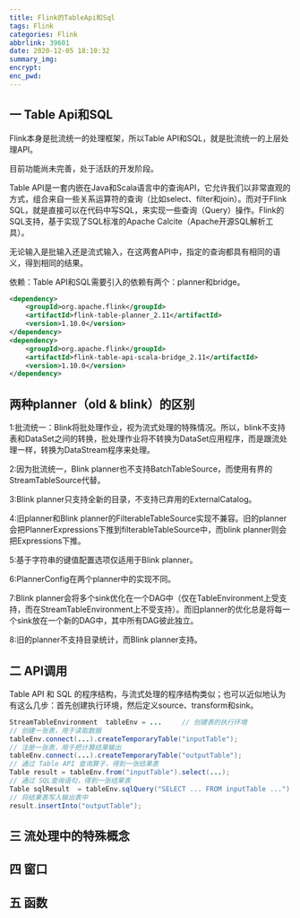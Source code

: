 ```yaml
---
title: Flink的TableApi和Sql
tags: Flink
categories: Flink
abbrlink: 39601
date: 2020-12-05 18:10:32
summary_img:
encrypt:
enc_pwd:
---
```


## 一 Table Api和SQL

Flink本身是批流统一的处理框架，所以Table API和SQL，就是批流统一的上层处理API。

目前功能尚未完善，处于活跃的开发阶段。

Table API是一套内嵌在Java和Scala语言中的查询API，它允许我们以非常直观的方式，组合来自一些关系运算符的查询（比如select、filter和join）。而对于Flink SQL，就是直接可以在代码中写SQL，来实现一些查询（Query）操作。Flink的SQL支持，基于实现了SQL标准的Apache Calcite（Apache开源SQL解析工具）。

无论输入是批输入还是流式输入，在这两套API中，指定的查询都具有相同的语义，得到相同的结果。

依赖：Table API和SQL需要引入的依赖有两个：planner和bridge。

```xml
<dependency>
    <groupId>org.apache.flink</groupId>
    <artifactId>flink-table-planner_2.11</artifactId>
    <version>1.10.0</version>
</dependency>
<dependency>
    <groupId>org.apache.flink</groupId>
    <artifactId>flink-table-api-scala-bridge_2.11</artifactId>
    <version>1.10.0</version>
</dependency>
```

## 两种planner（old & blink）的区别

1:批流统一：Blink将批处理作业，视为流式处理的特殊情况。所以，blink不支持表和DataSet之间的转换，批处理作业将不转换为DataSet应用程序，而是跟流处理一样，转换为DataStream程序来处理。

2:因为批流统一，Blink planner也不支持BatchTableSource，而使用有界的StreamTableSource代替。

3:Blink planner只支持全新的目录，不支持已弃用的ExternalCatalog。

4:旧planner和Blink planner的FilterableTableSource实现不兼容。旧的planner会把PlannerExpressions下推到filterableTableSource中，而blink planner则会把Expressions下推。

5:基于字符串的键值配置选项仅适用于Blink planner。

6:PlannerConfig在两个planner中的实现不同。

7:Blink planner会将多个sink优化在一个DAG中（仅在TableEnvironment上受支持，而在StreamTableEnvironment上不受支持）。而旧planner的优化总是将每一个sink放在一个新的DAG中，其中所有DAG彼此独立。

8:旧的planner不支持目录统计，而Blink planner支持。

## 二 API调用

Table API 和 SQL 的程序结构，与流式处理的程序结构类似；也可以近似地认为有这么几步：首先创建执行环境，然后定义source、transform和sink。

```java
StreamTableEnvironment  tableEnv = ...     // 创建表的执行环境
// 创建一张表，用于读取数据
tableEnv.connect(...).createTemporaryTable("inputTable");
// 注册一张表，用于把计算结果输出
tableEnv.connect(...).createTemporaryTable("outputTable");
// 通过 Table API 查询算子，得到一张结果表
Table result = tableEnv.from("inputTable").select(...);
// 通过 SQL查询语句，得到一张结果表
Table sqlResult  = tableEnv.sqlQuery("SELECT ... FROM inputTable ...");
// 将结果表写入输出表中
result.insertInto("outputTable");
```



## 三 流处理中的特殊概念



## 四 窗口



## 五 函数

